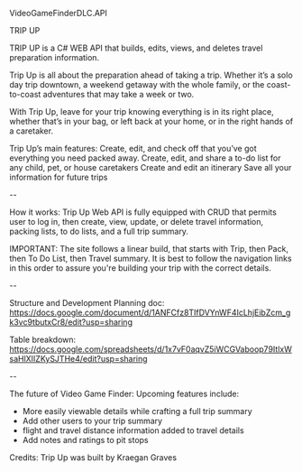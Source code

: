 VideoGameFinderDLC.API

TRIP UP 

TRIP UP is a C# WEB API that builds, edits, views, and deletes travel preparation information. 

Trip Up is all about the preparation ahead of taking a trip.  Whether it’s a solo day trip downtown, a weekend getaway with the whole family, or the coast-to-coast adventures that may take a week or two. 

With Trip Up, leave for your trip knowing everything is in its right place, whether that’s in your bag, or left back at your home, or in the right hands of a caretaker. 

Trip Up’s main features: 
Create, edit, and check off that you’ve got everything you need packed away. 
Create, edit, and share a to-do list for any child, pet, or house caretakers 
Create and edit an itinerary 
Save all your information for future trips 


--

How it works:
Trip Up Web API is fully equipped with CRUD that permits user to log in, then create, view, update, or delete travel information, packing lists, to do lists, and a full trip summary.

IMPORTANT: The site follows a linear build, that starts with Trip, then Pack, then To Do List, then Travel summary.  It is best to follow the navigation links in this order to assure you're building
your trip with the correct details. 


--

Structure and Development
Planning doc: https://docs.google.com/document/d/1ANFCfz8TIfDVYnWF4IcLhjEibZcm_gk3vc9tbutxCr8/edit?usp=sharing

Table breakdown: https://docs.google.com/spreadsheets/d/1x7vF0aqvZ5iWCGVaboop79ItlxWsaHlXIIZKySJTHe4/edit?usp=sharing

--

The future of Video Game Finder:
Upcoming features include:

- More easily viewable details while crafting a full trip summary 
- Add other users to your trip summary
- flight and travel distance information added to travel details
- Add notes and ratings to pit stops

Credits:
Trip Up was built by Kraegan Graves
